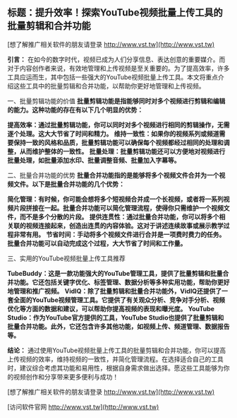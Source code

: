## **标题：提升效率！探索YouTube视频批量上传工具的批量剪辑和合并功能**

[想了解推广相关软件的朋友请登录 http://www.vst.tw](http://www.vst.tw)

**引言：**
在如今的数字时代，视频已成为人们分享信息、表达创意的重要媒介。而对于内容创作者来说，有效地管理和上传视频是至关重要的。为了提高效率，许多工具应运而生，其中包括一些强大的YouTube视频批量上传工具。本文将重点介绍这些工具中的批量剪辑和合并功能，以帮助你更好地管理和上传视频。

一、批量剪辑功能的价值
**批量剪辑功能是指能够同时对多个视频进行剪辑和编辑的能力。这种功能的存在有以下几个明显的优势：**

**提高效率：通过批量剪辑功能，你可以同时对多个视频进行相同的剪辑操作，无需逐个处理。这大大节省了时间和精力。**
**维持一致性：如果你的视频系列或频道需要保持一致的风格和品质，批量剪辑功能可以确保每个视频都经过相同的处理和调整，从而维护整体的一致性。**
**批量处理：批量剪辑功能还可以方便地对视频进行批量处理，如批量添加水印、批量调整音频、批量加入字幕等。**

二、批量合并功能的优势
**批量合并功能指的是能够将多个视频文件合并为一个视频文件。以下是批量合并功能的几个优势：**

**简化管理：有时候，你可能会想将多个短视频合并成一个长视频，或者将一系列视频片段拼接在一起。批量合并功能可以简化管理流程，使得你只需维护一个视频文件，而不是多个分散的片段。**
**提供连贯性：通过批量合并功能，你可以将多个相关联的视频连接起来，创造出连贯的内容体验。这对于讲述连续故事或展示教学过程非常有用。**
**节省时间：手动将多个视频文件进行合并是一项费时费力的任务。批量合并功能可以自动完成这个过程，大大节省了时间和工作量。**

三、实用的YouTube视频批量上传工具推荐

**TubeBuddy：这是一款功能强大的YouTube管理工具，提供了批量剪辑和批量合并功能。它还包括关键字优化、标签管理、数据分析等多种实用功能，帮助你更好地管理和推广视频。**
**VidIQ：除了批量剪辑和批量合并功能外，VidIQ还提供了一套全面的YouTube视频管理工具。它提供了有关观众分析、竞争对手分析、视频优化等方面的数据和建议，可以帮助你提高视频的表现和曝光度。**
**YouTube Studio：作为YouTube官方提供的工具，YouTube Studio也提供了批量剪辑和批量合并功能。此外，它还包含许多其他功能，如视频上传、频道管理、数据报告等。**

**结论：**
通过使用YouTube视频批量上传工具的批量剪辑和合并功能，你可以提高上传视频的效率，维持视频的一致性，并简化管理流程。在选择适合自己的工具时，建议综合考虑其功能和易用性，根据自身需求做出选择。愿这些工具能够为你的视频创作和分享带来更多便利与成功！

[想了解推广相关软件的朋友请登录 http://www.vst.tw](http://www.vst.tw)


[访问软件官网 http://www.vst.tw](http://www.vst.tw)
